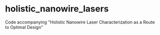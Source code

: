 # holistic_nanowire_lasers
Code accompanying "Holistic Nanowire Laser Characterization as a Route to Optimal Design"
